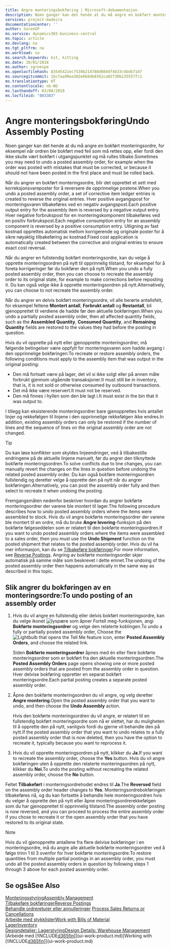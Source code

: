 ```yaml
---
title: Angre monteringsbokføring | Microsoft-dokumentasjon
description: Noen ganger kan det hende at du må angre en bokført monteringsordre, for eksempel når ordren ble bokført med feil som må rettes opp, eller fordi den ikke skulle vært bokført i utgangspunktet og må rulles tilbake.
services: project-madeira
documentationcenter: ''
author: SorenGP
ms.service: dynamics365-business-central
ms.topic: article
ms.devlang: na
ms.tgt_pltfrm: na
ms.workload: na
ms.search.keywords: kit, kitting
ms.date: 10/01/2018
ms.author: sgroespe
ms.openlocfilehash: 83545421ec7539b214788d08d4f4b33c4bdb71d7
ms.sourcegitcommit: 1bcfaa99ea302e6b84b8361ca02730b135557fc1
ms.translationtype: HT
ms.contentlocale: nb-NO
ms.lasthandoff: 03/08/2019
ms.locfileid: "803383"
---
```

# <a name="undo-assembly-posting"></a><span data-ttu-id="6be34-103">Angre monteringsbokføring</span><span class="sxs-lookup"><span data-stu-id="6be34-103">Undo Assembly Posting</span></span>
<span data-ttu-id="6be34-104">Noen ganger kan det hende at du må angre en bokført monteringsordre, for eksempel når ordren ble bokført med feil som må rettes opp, eller fordi den ikke skulle vært bokført i utgangspunktet og må rulles tilbake.</span><span class="sxs-lookup"><span data-stu-id="6be34-104">Sometimes you may need to undo a posted assembly order, for example when the order was posted with mistakes that must be corrected, or because it should not have been posted in the first place and must be rolled back.</span></span>

<span data-ttu-id="6be34-105">Når du angrer en bokført monteringsordre, blir det opprettet et sett med korreksjonsvareposter for å reversere de opprinnelige postene.</span><span class="sxs-lookup"><span data-stu-id="6be34-105">When you undo a posted assembly order, a set of corrective item ledger entries is created to reverse the original entries.</span></span> <span data-ttu-id="6be34-106">Hver positive avgangspost for monteringsvaren tilbakeføres ved en negativ avgangspost.</span><span class="sxs-lookup"><span data-stu-id="6be34-106">Each positive output entry for the assembly item is reversed by a negative output entry.</span></span> <span data-ttu-id="6be34-107">Hver negative forbrukspost for en monteringskomponent tilbakeføres ved en positiv forbrukspost.</span><span class="sxs-lookup"><span data-stu-id="6be34-107">Each negative consumption entry for an assembly component is reversed by a positive consumption entry.</span></span> <span data-ttu-id="6be34-108">Utligning av fast kostnad opprettes automatisk mellom korrigerende og originale poster for å sikre nøyaktig tilbakeføring av kostnad.</span><span class="sxs-lookup"><span data-stu-id="6be34-108">Fixed cost application is automatically created between the corrective and original entries to ensure exact cost reversal.</span></span>  

<span data-ttu-id="6be34-109">Når du angrer en fullstendig bokført monteringsordre, kan du velge å opprette monteringsordren på nytt til opprinnelig tilstand, for eksempel for å foreta korrigeringer før du bokfører den på nytt.</span><span class="sxs-lookup"><span data-stu-id="6be34-109">When you undo a fully posted assembly order, then you can choose to recreate the assembly order to its original state, for example to make corrections before reposting it.</span></span> <span data-ttu-id="6be34-110">Du kan også velge ikke å opprette monteringsordren på nytt.</span><span class="sxs-lookup"><span data-stu-id="6be34-110">Alternatively, you can choose to not recreate the assembly order.</span></span>  

<span data-ttu-id="6be34-111">Når du angrer en delvis bokført monteringsordre, vil alle berørte antallsfelt, for eksempel feltene **Montert antall**, **Forbrukt antall** og **Restantall**, bli gjenopprettet til verdiene de hadde før den aktuelle bokføringen.</span><span class="sxs-lookup"><span data-stu-id="6be34-111">When you undo a partially posted assembly order, then all affected quantity fields, such as the **Assembled Quantity**, **Consumed Quantity**, and **Remaining Quantity** fields are restored to the values they had before the posting in question.</span></span>  

<span data-ttu-id="6be34-112">Hvis du vil opprette på nytt eller gjenopprette monteringsordrer, må følgende betingelser være oppfylt for monteringsvaren som hadde avgang i den opprinnelige bokføringen:</span><span class="sxs-lookup"><span data-stu-id="6be34-112">To recreate or restore assembly orders, the following conditions must apply to the assembly item that was output in the original posting:</span></span>  

-   <span data-ttu-id="6be34-113">Den må fortsatt være på lager, det vil si ikke solgt eller på annen måte forbrukt gjennom utgående transaksjoner.</span><span class="sxs-lookup"><span data-stu-id="6be34-113">It must still be in inventory, that is, it is not sold or otherwise consumed by outbound transactions.</span></span>  
-   <span data-ttu-id="6be34-114">Det må ikke være reservert.</span><span class="sxs-lookup"><span data-stu-id="6be34-114">It must not be reserved.</span></span>  
-   <span data-ttu-id="6be34-115">Den må finnes i hyllen som den ble lagt i.</span><span class="sxs-lookup"><span data-stu-id="6be34-115">It must exist in the bin that it was output to.</span></span>  

<span data-ttu-id="6be34-116">I tillegg kan eksisterende monteringsordrer bare gjenopprettes hvis antallet linjer og rekkefølgen til linjene i den opprinnelige rekkefølgen ikke endres.</span><span class="sxs-lookup"><span data-stu-id="6be34-116">In addition, existing assembly orders can only be restored if the number of lines and the sequence of lines on the original assembly order are not changed.</span></span>  

> [!TIP]  
>  <span data-ttu-id="6be34-117">Du kan løse konflikter som skyldes linjeendringer, ved å tilbakestille endringene på de aktuelle linjene manuelt, før du angrer den tilknyttede bokførte monteringsordren.</span><span class="sxs-lookup"><span data-stu-id="6be34-117">To solve conflicts due to line changes, you can manually revert the changes on the lines in question before undoing the related posted assembly order.</span></span> <span data-ttu-id="6be34-118">Du kan også bokføre monteringsordren fullstendig og deretter velge å opprette den på nytt når du angrer bokføringen.</span><span class="sxs-lookup"><span data-stu-id="6be34-118">Alternatively, you can post the assembly order fully and then select to recreate it when undoing the posting.</span></span>  

<span data-ttu-id="6be34-119">Fremgangsmåten nedenfor beskriver hvordan du angrer bokførte monteringsordrer der varene ble montert til lager.</span><span class="sxs-lookup"><span data-stu-id="6be34-119">The following procedure describes how to undo posted assembly orders where the items were assembled to stock.</span></span> <span data-ttu-id="6be34-120">Hvis du vil angre bokførte monteringsordrer der varene ble montert til en ordre, må du bruke **Angre levering**-funksjon på den bokførte følgeseddelen som er relatert til den bokførte monteringsordren.</span><span class="sxs-lookup"><span data-stu-id="6be34-120">If you want to undo posted assembly orders where the items were assembled to a sales order, then you must use the **Undo Shipment** function on the posted shipment that relates to the posted assembly order.</span></span> <span data-ttu-id="6be34-121">Hvis du vil ha mer informasjon, kan du se [Tilbakeføre bokføringer](finance-how-reverse-journal-posting.md).</span><span class="sxs-lookup"><span data-stu-id="6be34-121">For more information, see [Reverse Postings](finance-how-reverse-journal-posting.md).</span></span> <span data-ttu-id="6be34-122">Angring av bokførte monteringsorder skjer automatisk på samme måte som beskrevet i dette emnet.</span><span class="sxs-lookup"><span data-stu-id="6be34-122">The undoing of the posted assembly order then happens automatically in the same way as described in this topic.</span></span>  

## <a name="to-undo-posting-of-an-assembly-order"></a><span data-ttu-id="6be34-123">Slik angrer du bokføringen av en monteringsordre:</span><span class="sxs-lookup"><span data-stu-id="6be34-123">To undo posting of an assembly order</span></span>  
1.  <span data-ttu-id="6be34-124">Hvis du vil angre en fullstendig eller delvis bokført monteringsordre, kan du velge ikonet ![lyspære som åpner Fortell meg-funksjonen](media/ui-search/search_small.png "Fortell hva du vil gjøre"), angi **Bokførte monteringsordrer** og velge den relaterte koblingen.</span><span class="sxs-lookup"><span data-stu-id="6be34-124">To undo a fully or partially posted assembly order, Choose the ![Lightbulb that opens the Tell Me feature](media/ui-search/search_small.png "Tell me what you want to do") icon, enter **Posted Assembly Orders**, and choose the related link.</span></span>  

    <span data-ttu-id="6be34-125">Siden **Bokførte monteringsordrer** åpnes med én eller flere bokførte monteringsordrer som er bokført fra den aktuelle monteringsordren.</span><span class="sxs-lookup"><span data-stu-id="6be34-125">The **Posted Assembly Orders** page opens showing one or more posted assembly orders that are posted from the assembly order in question.</span></span> <span data-ttu-id="6be34-126">Hver delvise bokføring oppretter en separat bokført monteringsordre.</span><span class="sxs-lookup"><span data-stu-id="6be34-126">Each partial posting creates a separate posted assembly order.</span></span>  
2.  <span data-ttu-id="6be34-127">Åpne den bokførte monteringsordren du vil angre, og velg deretter **Angre montering**.</span><span class="sxs-lookup"><span data-stu-id="6be34-127">Open the posted assembly order that you want to undo, and then choose the **Undo Assembly** action.</span></span>  

    <span data-ttu-id="6be34-128">Hvis den bokførte monteringsordren du vil angre, er relatert til en fullstendig bokført monteringsordre som nå er slettet, har du muligheten til å opprette den på nytt, vanligvis fordi du gjerne vil behandle den på nytt.</span><span class="sxs-lookup"><span data-stu-id="6be34-128">If the posted assembly order that you want to undo relates to a fully posted assembly order that is now deleted, then you have the option to recreate it, typically because you want to reprocess it.</span></span>  
3.  <span data-ttu-id="6be34-129">Hvis du vil opprette monteringsordren på nytt, klikker du **Ja**.</span><span class="sxs-lookup"><span data-stu-id="6be34-129">If you want to recreate the assembly order, choose the **Yes** button.</span></span> <span data-ttu-id="6be34-130">Hvis du vil angre bokføringen uten å opprette den relaterte monteringsordren på nytt, klikker du **Nei**.</span><span class="sxs-lookup"><span data-stu-id="6be34-130">To undo the posting without recreating the related assembly order, choose the **No** button.</span></span>  

<span data-ttu-id="6be34-131">Feltet **Tilbakeført** i monteringsordrehodet endres til **Ja**.</span><span class="sxs-lookup"><span data-stu-id="6be34-131">The **Reversed** field on the assembly order header changes to **Yes**.</span></span> <span data-ttu-id="6be34-132">Monteringsordrebokføringen tilbakeføres nå, og du kan fortsette å behandle hele monteringsordren hvis du velger å opprette den på nytt eller åpne monteringsordrerekkefølgen som du har gjenopprettet til opprinnelig tilstand.</span><span class="sxs-lookup"><span data-stu-id="6be34-132">The assembly order posting is now reversed, and you can proceed to process the entire assembly order if you chose to recreate it or the open assembly order that you have restored to its original state.</span></span>  

> [!NOTE]  
>  <span data-ttu-id="6be34-133">Hvis du vil gjenopprette antallene fra flere delvise bokføringer i en monteringsordre, må du angre alle aktuelle bokførte monteringsordrer ved å følge trinn 1 til 3 ovenfor for hver bokførte monteringsordre.</span><span class="sxs-lookup"><span data-stu-id="6be34-133">To restore quantities from multiple partial postings in an assembly order, you must undo all the posted assembly orders in question by following steps 1 through 3 above for each posted assembly order.</span></span>  

## <a name="see-also"></a><span data-ttu-id="6be34-134">Se også</span><span class="sxs-lookup"><span data-stu-id="6be34-134">See Also</span></span>  
[<span data-ttu-id="6be34-135">Monteringsstyring</span><span class="sxs-lookup"><span data-stu-id="6be34-135">Assembly Management</span></span>](assembly-assemble-items.md)  
[<span data-ttu-id="6be34-136">Tilbakeføre bokføringer</span><span class="sxs-lookup"><span data-stu-id="6be34-136">Reverse Postings</span></span>](finance-how-reverse-journal-posting.md)  
<span data-ttu-id="6be34-137">[Behandle ordrereturer eller annulleringer](sales-how-process-sales-returns-cancellations.md)  </span><span class="sxs-lookup"><span data-stu-id="6be34-137">[Process Sales Returns or Cancellations](sales-how-process-sales-returns-cancellations.md)  </span></span>  
[<span data-ttu-id="6be34-138">Arbeide med stykklister</span><span class="sxs-lookup"><span data-stu-id="6be34-138">Work with Bills of Material</span></span>](inventory-how-work-BOMs.md)  
[<span data-ttu-id="6be34-139">Lager</span><span class="sxs-lookup"><span data-stu-id="6be34-139">Inventory</span></span>](inventory-manage-inventory.md)  
[<span data-ttu-id="6be34-140">Designdetaljer: Lagerstyring</span><span class="sxs-lookup"><span data-stu-id="6be34-140">Design Details: Warehouse Management</span></span>](design-details-warehouse-management.md)  
<span data-ttu-id="6be34-141">[Arbeide med [!INCLUDE[d365fin](includes/d365fin_md.md)]](ui-work-product.md)</span><span class="sxs-lookup"><span data-stu-id="6be34-141">[Working with [!INCLUDE[d365fin](includes/d365fin_md.md)]](ui-work-product.md)</span></span>
